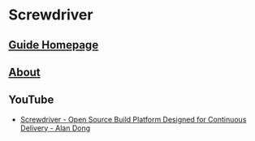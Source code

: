 # Screwdriver
## [Guide Homepage](https://docs.screwdriver.cd/)
## [About](https://docs.screwdriver.cd/about/)

## YouTube
* [Screwdriver - Open Source Build Platform Designed for Continuous Delivery - Alan Dong](https://www.youtube.com/watch?v=hX8rMA4M1NY)
